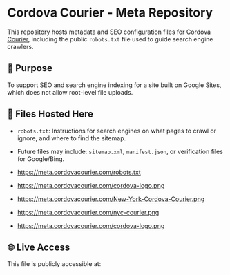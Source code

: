 # Cordova Courier - Meta Repository

This repository hosts metadata and SEO configuration files for [Cordova Courier](https://www.cordovacourier.com), including the public `robots.txt` file used to guide search engine crawlers.

## 🚀 Purpose
To support SEO and search engine indexing for a site built on Google Sites, which does not allow root-level file uploads.

## 📄 Files Hosted Here
- `robots.txt`: Instructions for search engines on what pages to crawl or ignore, and where to find the sitemap.
- Future files may include: `sitemap.xml`, `manifest.json`, or verification files for Google/Bing.

- https://meta.cordovacourier.com/robots.txt
- https://meta.cordovacourier.com/cordova-logo.png
- https://meta.cordovacourier.com/New-York-Cordova-Courier.png
- https://meta.cordovacourier.com/nyc-courier.png
- https://meta.cordovacourier.com/cordova-logo.png

## 🌐 Live Access
This file is publicly accessible at:

